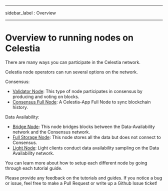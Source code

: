 - - -
sidebar_label : Overview
- - -

# Overview to running nodes on Celestia

There are many ways you can participate in the Celestia network.

Celestia node operators can run several options on the network.

Consensus:

* [Validator Node](./validator-node.md): This type of node participates in consensus by producing and voting on blocks.
* [Consensus Full Node](./consensus-full-node.md): A Celestia-App Full Node to sync blockchain history.

Data Availability:

* [Bridge Node](./bridge-node.md): This node bridges blocks between the Data-Availability network and the Consensus network.
* [Full Storage Node](./full-storage-node.md): This node stores all the data but does not connect to Consensus.
* [Light Node](./light-node.md): Light clients conduct data availability sampling on the Data Availability network.

You can learn more about how to setup each different node by going through each tutorial guide.

Please provide any feedback on the tutorials and guides. If you notice a bug or issue, feel free to make a Pull Request or write up a Github Issue ticket!

